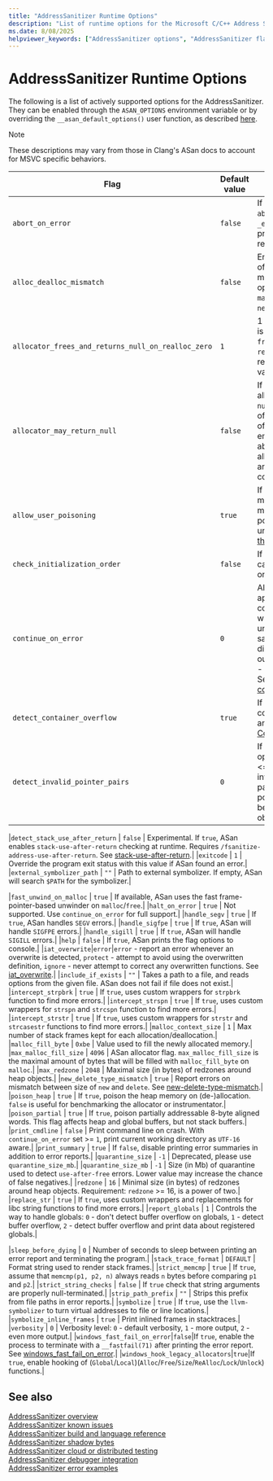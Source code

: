 ```yaml
---
title: "AddressSanitizer Runtime Options"
description: "List of runtime options for the Microsoft C/C++ Address Sanitizer"
ms.date: 8/08/2025
helpviewer_keywords: ["AddressSanitizer options", "AddressSanitizer flags", "Address sanitizer options", "Address sanitizer flags", "asan options", "asan flags", "sanitizer flags", "asan_options", "AddressSanitizerFlags", "SanitizerCommonFlags"]
---
```


# AddressSanitizer Runtime Options

The following is a list of actively supported options for the AddressSanitizer. They can be enabled through the `ASAN_OPTIONS` environment variable or by overriding the `__asan_default_options()` user function, as described [here](./asan-runtime.md#runtime-options). 

> [!NOTE]
> These descriptions may vary from those in Clang's ASan docs to account for MSVC specific behaviors.


| Flag | Default value | Description |
|------|---------------|-------------|
|`abort_on_error` | `false` | If `true`, ASan calls `abort()` instead of `_exit()` after printing the error report.|
|`alloc_dealloc_mismatch` | `false` | Enables detection of mismatched memory operations such as `malloc`/`delete`, `new[]`/`free`, etc.|
|`allocator_frees_and_returns_null_on_realloc_zero` | `1` | 1 - `realloc(p, 0)` is equivalent to `free(p)`. 0 - `realloc(p, 0)` will return a non-`NULL` value.|
|`allocator_may_return_null` | `false` | If `true`, the allocator will return `nullptr` when out of memory. Instead of crashing, ASan emits a warning about the allocator's failure and execution continues.|
|`allow_user_poisoning` | `true` | If `true`, you may manually mark memory regions as poisoned or unpoisoned using [these](./asan-runtime.md#poisoning) APIs.|
|`check_initialization_order` | `false` | If `true`, attempts to catch initialization order issues.|
|`continue_on_error` | `0` | Allows an application to continue running while reporting unique memory safety errors. `0` - disabled, `1` - output to `stdout`, `2` - output to `stderr`. See [continue_on_error](asan-continue-on-error.md).|
|`detect_container_overflow` | `true` | If `true`, honor the container overflow  annotations. See [ContainerOverflow](./error-container-overflow.md).|
|`detect_invalid_pointer_pairs` | `0` | If `1`, ASan detects operations like <, <=, >, >=, and - on invalid pointer pairs, such as pointers that belong to different objects.|

|`detect_stack_use_after_return` | `false` | Experimental. If `true`, ASan enables `stack-use-after-return` checking at runtime. Requires `/fsanitize-address-use-after-return`. See [stack-use-after-return](./error-stack-use-after-return.md).|
|`exitcode` | `1` | Override the program exit status with this value if ASan found an error.|
|`external_symbolizer_path` | `""` | Path to external symbolizer. If empty, ASan will search `$PATH` for the symbolizer.|

|`fast_unwind_on_malloc` | `true` | If available, ASan uses the fast frame-pointer-based unwinder on `malloc`/`free`.|
|`halt_on_error` | `true` | Not supported. Use `continue_on_error` for full support.|
|`handle_segv` | `true` | If `true`, ASan handles `SEGV` errors.|
|`handle_sigfpe` | `true` | If `true`, ASan will handle `SIGFPE` errors.|
|`handle_sigill` | `true` | If `true`, ASan will handle `SIGILL` errors.|
|`help` | `false` | If `true`, ASan prints the flag options to console.|
|`iat_overwrite`|`error`|`error` - report an error whenever an overwrite is detected, `protect` - attempt to avoid using the overwritten definition, `ignore` - never attempt to correct any overwritten functions. See [iat_overwrite](./asan-runtime.md#msvc-specific-addresssanitizer-runtime-options).|
|`include_if_exists` | `""` | Takes a path to a file, and reads options from the given file. ASan does not fail if file does not exist.|
|`intercept_strpbrk` | `true` | If `true`, uses custom wrappers for `strpbrk` function to find more errors.|
|`intercept_strspn` | `true` | If `true`, uses custom wrappers for `strspn` and `strcspn` function to find more errors.|
|`intercept_strstr` | `true` | If `true`, uses custom wrappers for `strstr` and `strcasestr` functions to find more errors.|
|`malloc_context_size` | `1` | Max number of stack frames kept for each allocation/deallocation.|
|`malloc_fill_byte` | `0xbe` | Value used to fill the newly allocated memory.|
|`max_malloc_fill_size` | `4096` | ASan allocator flag. `max_malloc_fill_size` is the maximal amount of bytes that will be filled with `malloc_fill_byte` on `malloc`.|
|`max_redzone` | `2048` | Maximal size (in bytes) of redzones around heap objects.|
|`new_delete_type_mismatch` | `true` | Report errors on mismatch between size of `new` and `delete`. See [new-delete-type-mismatch](./error-new-delete-type-mismatch.md).|
|`poison_heap` | `true` | If `true`, poison the heap memory on (de-)allocation. `false` is useful for benchmarking the allocator or instrumentator.|
|`poison_partial` | `true` | If `true`, poison partially addressable 8-byte aligned words. This flag affects heap and global buffers, but not stack buffers.|
|`print_cmdline` | `false` | Print command line on crash. With `continue_on_error` set >= `1`, print current working directory as `UTF-16` aware.|
|`print_summary` | `true` | If `false`, disable printing error summaries in addition to error reports.|
|`quarantine_size` | `-1` | Deprecated, please use `quarantine_size_mb`.|
|`quarantine_size_mb` | `-1` | Size (in Mb) of quarantine used to detect `use-after-free` errors. Lower value may increase the chance of false negatives.|
|`redzone` | `16` | Minimal size (in bytes) of redzones around heap objects. Requirement: `redzone` >= 16, is a power of two.|
|`replace_str` | `true` | If `true`, uses custom wrappers and replacements for libc string functions to find more errors.|
|`report_globals` | `1` | Controls the way to handle globals: `0` - don't detect buffer overflow on globals, `1` - detect buffer overflow, `2` - detect buffer overflow and print data about registered globals.|

|`sleep_before_dying` | `0` | Number of seconds to sleep between printing an error report and terminating the program.|
|`stack_trace_format` | `DEFAULT` | Format string used to render stack frames.|
|`strict_memcmp` | `true` | If `true`, assume that `memcmp(p1, p2, n)` always reads `n` bytes before comparing `p1` and `p2`.|
|`strict_string_checks` | `false` | If `true` check that string arguments are properly null-terminated.|
|`strip_path_prefix` | `""` | Strips this prefix from file paths in error reports.|
|`symbolize` | `true` | If `true`, use the `llvm-symbolizer` to turn virtual addresses to file or line locations.|
|`symbolize_inline_frames` | `true` | Print inlined frames in stacktraces.|
|`verbosity` | `0` | Verbosity level: `0` - default verbosity, `1` - more output, `2` - even more output.|
|`windows_fast_fail_on_error`|`false`|If `true`, enable the process to terminate with a `__fastfail(71)` after printing the error report. See [windows_fast_fail_on_error](./asan-runtime.md#msvc-specific-addresssanitizer-runtime-options).|
|`windows_hook_legacy_allocators`|`true`|If `true`, enable hooking of (`Global`/`Local`)(`Alloc`/`Free`/`Size`/`ReAlloc`/`Lock`/`Unlock`) functions.|

## See also

[AddressSanitizer overview](./asan.md)\
[AddressSanitizer known issues](./asan-known-issues.md)\
[AddressSanitizer build and language reference](./asan-building.md)\
[AddressSanitizer shadow bytes](./asan-shadow-bytes.md)\
[AddressSanitizer cloud or distributed testing](./asan-offline-crash-dumps.md)\
[AddressSanitizer debugger integration](./asan-debugger-integration.md)\
[AddressSanitizer error examples](./asan-error-examples.md)